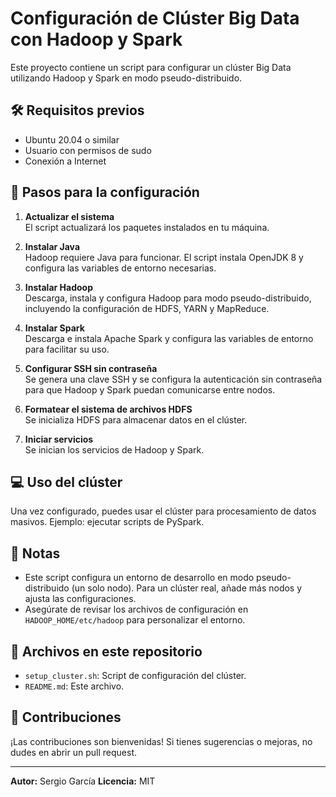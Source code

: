 
# Configuración de Clúster Big Data con Hadoop y Spark

Este proyecto contiene un script para configurar un clúster Big Data utilizando Hadoop y Spark en modo pseudo-distribuido.

## 🛠️ Requisitos previos
- Ubuntu 20.04 o similar
- Usuario con permisos de sudo
- Conexión a Internet

## 🚀 Pasos para la configuración

1. **Actualizar el sistema**  
   El script actualizará los paquetes instalados en tu máquina.  

2. **Instalar Java**  
   Hadoop requiere Java para funcionar. El script instala OpenJDK 8 y configura las variables de entorno necesarias.

3. **Instalar Hadoop**  
   Descarga, instala y configura Hadoop para modo pseudo-distribuido, incluyendo la configuración de HDFS, YARN y MapReduce.

4. **Instalar Spark**  
   Descarga e instala Apache Spark y configura las variables de entorno para facilitar su uso.

5. **Configurar SSH sin contraseña**  
   Se genera una clave SSH y se configura la autenticación sin contraseña para que Hadoop y Spark puedan comunicarse entre nodos.

6. **Formatear el sistema de archivos HDFS**  
   Se inicializa HDFS para almacenar datos en el clúster.

7. **Iniciar servicios**  
   Se inician los servicios de Hadoop y Spark.

## 💻 Uso del clúster
Una vez configurado, puedes usar el clúster para procesamiento de datos masivos. Ejemplo: ejecutar scripts de PySpark.

## 📝 Notas
- Este script configura un entorno de desarrollo en modo pseudo-distribuido (un solo nodo). Para un clúster real, añade más nodos y ajusta las configuraciones.
- Asegúrate de revisar los archivos de configuración en `HADOOP_HOME/etc/hadoop` para personalizar el entorno.

## 📂 Archivos en este repositorio
- `setup_cluster.sh`: Script de configuración del clúster.
- `README.md`: Este archivo.

## 🤝 Contribuciones
¡Las contribuciones son bienvenidas! Si tienes sugerencias o mejoras, no dudes en abrir un pull request.

---

**Autor:** Sergio García 
**Licencia:** MIT
